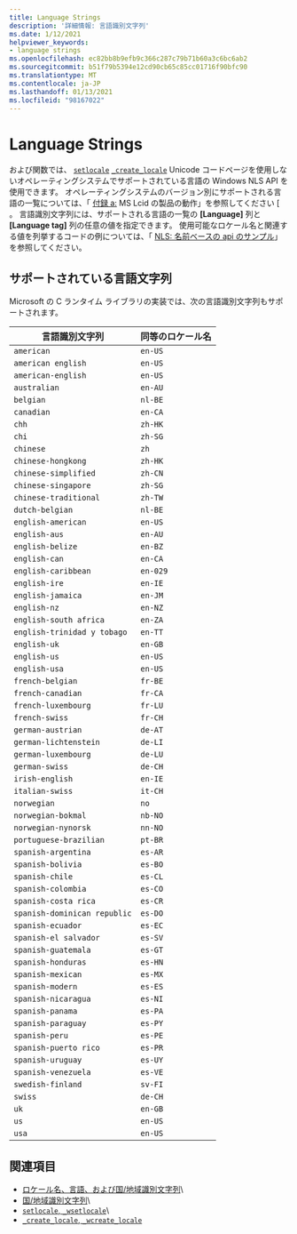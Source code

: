 ```yaml
---
title: Language Strings
description: '詳細情報: 言語識別文字列'
ms.date: 1/12/2021
helpviewer_keywords:
- language strings
ms.openlocfilehash: ec82bb8b9efb9c366c287c79b71b60a3c6bc6ab2
ms.sourcegitcommit: b51f79b5394e12cd90cb65c85cc01716f90bfc90
ms.translationtype: MT
ms.contentlocale: ja-JP
ms.lasthandoff: 01/13/2021
ms.locfileid: "98167022"
---
```

# <a name="language-strings"></a>Language Strings

および関数では、 [`setlocale`](../c-runtime-library/reference/setlocale-wsetlocale.md) [`_create_locale`](../c-runtime-library/reference/create-locale-wcreate-locale.md) Unicode コードページを使用しないオペレーティングシステムでサポートされている言語の Windows NLS API を使用できます。 オペレーティングシステムのバージョン別にサポートされる言語の一覧については、「 [付録 a:](/openspecs/windows_protocols/ms-lcid/a9eac961-e77d-41a6-90a5-ce1a8b0cdb9c) MS Lcid の製品の動作」を参照してください \[ 。 言語識別文字列には、サポートされる言語の一覧の **[Language]** 列と **[Language tag]** 列の任意の値を指定できます。 使用可能なロケール名と関連する値を列挙するコードの例については、「 [NLS: 名前ベースの api のサンプル](/windows/win32/intl/nls--name-based-apis-sample)」を参照してください。

## <a name="supported-language-strings"></a>サポートされている言語文字列

Microsoft の C ランタイム ライブラリの実装では、次の言語識別文字列もサポートされます。

|言語識別文字列|同等のロケール名|
|---------------------|----------------------------|
|`american`|`en-US`|
|`american english`|`en-US`|
|`american-english`|`en-US`|
|`australian`|`en-AU`|
|`belgian`|`nl-BE`|
|`canadian`|`en-CA`|
|`chh`|`zh-HK`|
|`chi`|`zh-SG`|
|`chinese`|`zh`|
|`chinese-hongkong`|`zh-HK`|
|`chinese-simplified`|`zh-CN`|
|`chinese-singapore`|`zh-SG`|
|`chinese-traditional`|`zh-TW`|
|`dutch-belgian`|`nl-BE`|
|`english-american`|`en-US`|
|`english-aus`|`en-AU`|
|`english-belize`|`en-BZ`|
|`english-can`|`en-CA`|
|`english-caribbean`|`en-029`|
|`english-ire`|`en-IE`|
|`english-jamaica`|`en-JM`|
|`english-nz`|`en-NZ`|
|`english-south africa`|`en-ZA`|
|`english-trinidad y tobago`|`en-TT`|
|`english-uk`|`en-GB`|
|`english-us`|`en-US`|
|`english-usa`|`en-US`|
|`french-belgian`|`fr-BE`|
|`french-canadian`|`fr-CA`|
|`french-luxembourg`|`fr-LU`|
|`french-swiss`|`fr-CH`|
|`german-austrian`|`de-AT`|
|`german-lichtenstein`|`de-LI`|
|`german-luxembourg`|`de-LU`|
|`german-swiss`|`de-CH`|
|`irish-english`|`en-IE`|
|`italian-swiss`|`it-CH`|
|`norwegian`|`no`|
|`norwegian-bokmal`|`nb-NO`|
|`norwegian-nynorsk`|`nn-NO`|
|`portuguese-brazilian`|`pt-BR`|
|`spanish-argentina`|`es-AR`|
|`spanish-bolivia`|`es-BO`|
|`spanish-chile`|`es-CL`|
|`spanish-colombia`|`es-CO`|
|`spanish-costa rica`|`es-CR`|
|`spanish-dominican republic`|`es-DO`|
|`spanish-ecuador`|`es-EC`|
|`spanish-el salvador`|`es-SV`|
|`spanish-guatemala`|`es-GT`|
|`spanish-honduras`|`es-HN`|
|`spanish-mexican`|`es-MX`|
|`spanish-modern`|`es-ES`|
|`spanish-nicaragua`|`es-NI`|
|`spanish-panama`|`es-PA`|
|`spanish-paraguay`|`es-PY`|
|`spanish-peru`|`es-PE`|
|`spanish-puerto rico`|`es-PR`|
|`spanish-uruguay`|`es-UY`|
|`spanish-venezuela`|`es-VE`|
|`swedish-finland`|`sv-FI`|
|`swiss`|`de-CH`|
|`uk`|`en-GB`|
|`us`|`en-US`|
|`usa`|`en-US`|

## <a name="see-also"></a>関連項目

- [ロケール名、言語、および国/地域識別文字列](../c-runtime-library/locale-names-languages-and-country-region-strings.md)\
- [国/地域識別文字列](../c-runtime-library/country-region-strings.md)\
- [`setlocale`, `_wsetlocale`](../c-runtime-library/reference/setlocale-wsetlocale.md)\
- [`_create_locale`, `_wcreate_locale`](../c-runtime-library/reference/create-locale-wcreate-locale.md)

